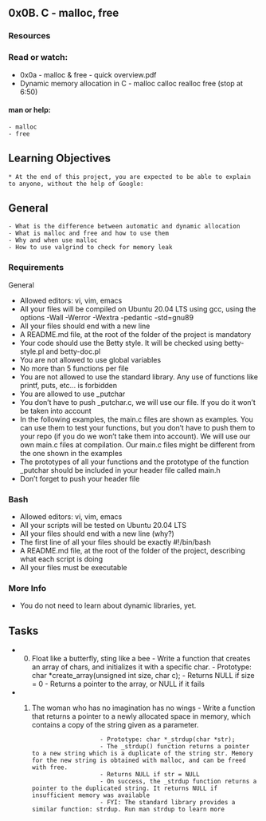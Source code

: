 ## 0x0B. C - malloc, free
### Resources
### Read or watch:

* 0x0a - malloc & free - quick overview.pdf
* Dynamic memory allocation in C - malloc calloc realloc free (stop at 6:50)
#### man or help:

	- malloc
	- free
## Learning Objectives
	* At the end of this project, you are expected to be able to explain to anyone, without the help of Google:

## General
	- What is the difference between automatic and dynamic allocation
	- What is malloc and free and how to use them
	- Why and when use malloc
	- How to use valgrind to check for memory leak


### Requirements
General
* Allowed editors: vi, vim, emacs
* All your files will be compiled on Ubuntu 20.04 LTS using gcc, using the options -Wall -Werror -Wextra -pedantic -std=gnu89
* All your files should end with a new line
* A README.md file, at the root of the folder of the project is mandatory
* Your code should use the Betty style. It will be checked using betty-style.pl and betty-doc.pl
* You are not allowed to use global variables
* No more than 5 functions per file
* You are not allowed to use the standard library. Any use of functions like printf, puts, etc… is forbidden
* You are allowed to use _putchar
* You don’t have to push _putchar.c, we will use our file. If you do it won’t be taken into account
* In the following examples, the main.c files are shown as examples. You can use them to test your functions, but you don’t have to push them to your repo (if you do we won’t take them into account). We will use our own main.c files at compilation. Our main.c files might be different from the one shown in the examples
* The prototypes of all your functions and the prototype of the function _putchar should be included in your header file called main.h
* Don’t forget to push your header file
### Bash
* Allowed editors: vi, vim, emacs
* All your scripts will be tested on Ubuntu 20.04 LTS
* All your files should end with a new line (why?)
* The first line of all your files should be exactly #!/bin/bash
* A README.md file, at the root of the folder of the project, describing what each script is doing
* All your files must be executable
###  More Info
* You do not need to learn about dynamic libraries, yet.

## Tasks
* 0. Float like a butterfly, sting like a bee	- Write a function that creates an array of chars, and initializes it with a specific char.
							- Prototype: char *create_array(unsigned int size, char c);
							- Returns NULL if size = 0
							- Returns a pointer to the array, or NULL if it fails
* 1. The woman who has no imagination has no wings - Write a function that returns a pointer to a newly allocated space in memory, which contains a copy of the string given as a parameter.

							- Prototype: char *_strdup(char *str);
							- The _strdup() function returns a pointer to a new string which is a duplicate of the string str. Memory for the new string is obtained with malloc, and can be freed with free.
							- Returns NULL if str = NULL
							- On success, the _strdup function returns a pointer to the duplicated string. It returns NULL if insufficient memory was available
						    - FYI: The standard library provides a similar function: strdup. Run man strdup to learn more
